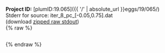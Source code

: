 **Project ID:** [plumID:19.065]({{ '/' | absolute_url }}eggs/19/065/)  
Stderr for source:  iter_8_pc_[-0.05,0.75].dat   
(download [zipped raw stdout](iter_8_pc_[-0.05,0.75].dat.plumed.stdout.txt.zip))  
{% raw %}
<pre>
</pre>
{% endraw %}
